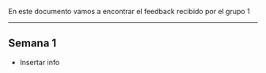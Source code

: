En este documento vamos a encontrar el feedback recibido por el grupo 1
****
## Semana 1
+ Insertar info